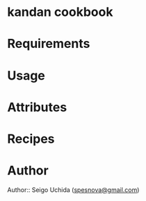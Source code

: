 # kandan cookbook

# Requirements

# Usage

# Attributes

# Recipes

# Author

Author:: Seigo Uchida (<spesnova@gmail.com>)
